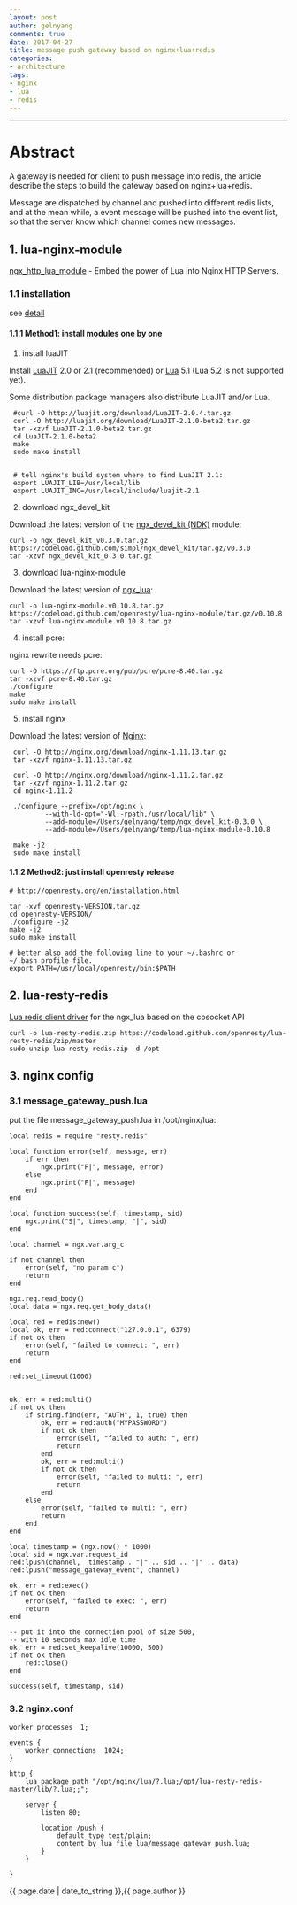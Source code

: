 ```yaml
---
layout: post
author: gelnyang
comments: true
date: 2017-04-27
title: message push gateway based on nginx+lua+redis
categories:
- architecture
tags:
- nginx
- lua
- redis
---
```

---

# Abstract

A gateway is needed for client to push message into redis, the article describe the steps 
to build the gateway based on nginx+lua+redis.

Message are dispatched by channel and pushed into different redis lists, 
and at the mean while, a event message will be pushed into the event list, 
so that the server know which channel comes new messages.

## 1. lua-nginx-module

[ngx_http_lua_module](https://github.com/openresty/lua-nginx-module) - Embed the power of Lua into Nginx HTTP Servers.



### 1.1 installation

see [detail](https://github.com/openresty/lua-nginx-module#installation)

#### 1.1.1 Method1: install modules one by one

1) install luaJIT

Install [LuaJIT](http://luajit.org/download.html) 2.0 or 2.1 (recommended) or [Lua](http://www.lua.org/) 5.1 (Lua 5.2 is not supported yet). 

Some distribution package managers also distribute LuaJIT and/or Lua.

```
 #curl -O http://luajit.org/download/LuaJIT-2.0.4.tar.gz
 curl -O http://luajit.org/download/LuaJIT-2.1.0-beta2.tar.gz
 tar -xzvf LuaJIT-2.1.0-beta2.tar.gz
 cd LuaJIT-2.1.0-beta2
 make
 sudo make install
 
 
 # tell nginx's build system where to find LuaJIT 2.1:
 export LUAJIT_LIB=/usr/local/lib
 export LUAJIT_INC=/usr/local/include/luajit-2.1
```

2) download ngx_devel_kit

Download the latest version of the [ngx_devel_kit (NDK)](https://github.com/simpl/ngx_devel_kit/tags) module: 
    
```
curl -o ngx_devel_kit_v0.3.0.tar.gz https://codeload.github.com/simpl/ngx_devel_kit/tar.gz/v0.3.0
tar -xzvf ngx_devel_kit_0.3.0.tar.gz

```

3) download lua-nginx-module

Download the latest version of [ngx_lua](https://github.com/openresty/lua-nginx-module/tags):  
    
```
curl -o lua-nginx-module.v0.10.8.tar.gz https://codeload.github.com/openresty/lua-nginx-module/tar.gz/v0.10.8
tar -xzvf lua-nginx-module.v0.10.8.tar.gz
```

4) install pcre:

nginx rewrite needs pcre:
```
curl -O https://ftp.pcre.org/pub/pcre/pcre-8.40.tar.gz
tar -xzvf pcre-8.40.tar.gz
./configure
make
sudo make install
```

5) install nginx

Download the latest version of [Nginx](http://nginx.org/): 
    
```
 curl -O http://nginx.org/download/nginx-1.11.13.tar.gz
 tar -xzvf nginx-1.11.13.tar.gz
 
 curl -O http://nginx.org/download/nginx-1.11.2.tar.gz
 tar -xzvf nginx-1.11.2.tar.gz
 cd nginx-1.11.2

 ./configure --prefix=/opt/nginx \
         --with-ld-opt="-Wl,-rpath,/usr/local/lib" \
         --add-module=/Users/gelnyang/temp/ngx_devel_kit-0.3.0 \
         --add-module=/Users/gelnyang/temp/lua-nginx-module-0.10.8

 make -j2
 sudo make install

```


#### 1.1.2 Method2: just install openresty release

```
# http://openresty.org/en/installation.html

tar -xvf openresty-VERSION.tar.gz
cd openresty-VERSION/
./configure -j2
make -j2
sudo make install

# better also add the following line to your ~/.bashrc or ~/.bash_profile file.
export PATH=/usr/local/openresty/bin:$PATH

```


## 2. lua-resty-redis

[Lua redis client driver](https://github.com/openresty/lua-resty-redis#redis-transactions) for the ngx_lua based on the cosocket API


```
curl -o lua-resty-redis.zip https://codeload.github.com/openresty/lua-resty-redis/zip/master
sudo unzip lua-resty-redis.zip -d /opt
```


## 3. nginx config

### 3.1 message_gateway_push.lua

put the file message_gateway_push.lua in /opt/nginx/lua:

```
local redis = require "resty.redis"

local function error(self, message, err)
    if err then
        ngx.print("F|", message, error)
    else
        ngx.print("F|", message)
    end
end

local function success(self, timestamp, sid)
    ngx.print("S|", timestamp, "|", sid)
end

local channel = ngx.var.arg_c

if not channel then
    error(self, "no param c")
    return
end

ngx.req.read_body()
local data = ngx.req.get_body_data()

local red = redis:new()
local ok, err = red:connect("127.0.0.1", 6379)
if not ok then
    error(self, "failed to connect: ", err)
    return
end

red:set_timeout(1000)


ok, err = red:multi()
if not ok then
    if string.find(err, "AUTH", 1, true) then
        ok, err = red:auth("MYPASSWORD")
        if not ok then
            error(self, "failed to auth: ", err)
            return
        end
        ok, err = red:multi()
        if not ok then
            error(self, "failed to multi: ", err)
            return
        end
    else
        error(self, "failed to multi: ", err)
        return  
    end
end

local timestamp = (ngx.now() * 1000)
local sid = ngx.var.request_id
red:lpush(channel,  timestamp.. "|" .. sid .. "|" .. data)
red:lpush("message_gateway_event", channel)

ok, err = red:exec()
if not ok then
    error(self, "failed to exec: ", err)
    return
end

-- put it into the connection pool of size 500,
-- with 10 seconds max idle time
ok, err = red:set_keepalive(10000, 500)
if not ok then
    red:close()
end

success(self, timestamp, sid)

```

### 3.2 nginx.conf
```
worker_processes  1;

events {
    worker_connections  1024;
}

http {
    lua_package_path "/opt/nginx/lua/?.lua;/opt/lua-resty-redis-master/lib/?.lua;;";

    server {
        listen 80;

    	location /push {
            default_type text/plain;
            content_by_lua_file lua/message_gateway_push.lua;
    	}
    }

}
```


{{ page.date | date_to_string }},{{ page.author }}

